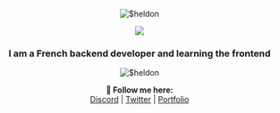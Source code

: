 <p align="center"> <img src="https://svg-banners.vercel.app/api?type=origin&text1=Hi,%20I%27m%20$heldon%20✨" alt="$heldon" /> </p>
<p align="center"> <img src="https://discord.c99.nl/widget/theme-3/999325599740997705.png"> </p>
<h3 align="center">I am a French backend developer and learning the frontend</h3>
<p align="center"> <img src="https://komarev.com/ghpvc/?username=ItsSheldonDev&label=Profile%20views&color=0e75b6&style=flat" alt="$heldon" /> </p>

<p align="center">
  <b>🖤 Follow me here:</b><br>
  <a href="https://discord.sheldon-dev.fr">Discord</a> |
  <a href="https://twitter.com/Sheldon_Dev">Twitter</a> |
  <a href="https://sheldon-dev.fr">Portfolio</a>
  <br><br>
  <br><br>
</p>
